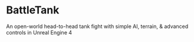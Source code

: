 # BattleTank
An open-world head-to-head tank fight with simple AI, terrain, &amp; advanced controls in Unreal Engine 4
